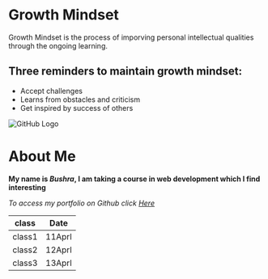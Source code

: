 # Growth Mindset
Growth Mindset is the process of imporving personal intellectual qualities through the ongoing learning. 

## Three reminders to maintain growth mindset: 
* Accept challenges
* Learns from obstacles and criticism
* Get inspired by success of others

![GitHub Logo](http://dgt.co.za/wp-content/uploads/2018/05/header-image_heads.png)


# About Me
**My name is _Bushra_, I am taking a course in web development which I find interesting**

*To access my portfolio on Github click [Here](https://github.com/bushra1991/)*




| class | Date |
| ----- | ---- |
| class1 | 11Aprl |
| class2 | 12Aprl |
| class3 | 13Aprl |
